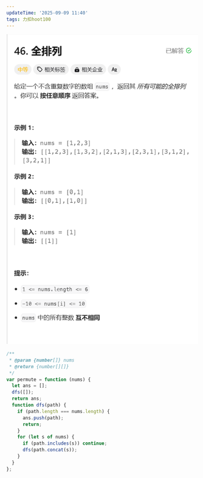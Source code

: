 ```yaml
---
updateTime: '2025-09-09 11:40'
tags: 力扣hoot100
---
```

![image-20250331025233312](./img/image-20250331025233312.png)

```javascript
/**
 * @param {number[]} nums
 * @return {number[][]}
 */
var permute = function (nums) {
  let ans = [];
  dfs([]);
  return ans;
  function dfs(path) {
    if (path.length === nums.length) {
      ans.push(path);
      return;
    }
    for (let s of nums) {
      if (path.includes(s)) continue;
      dfs(path.concat(s));
    }
  }
};
```
